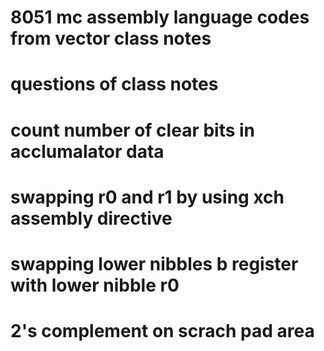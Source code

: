 # 8051 mc assembly language codes from vector class notes
# ****questions of class notes****
# count number of clear bits in acclumalator data
# swapping r0 and r1 by using xch assembly directive
# swapping lower nibbles b register with lower nibble r0
# 2's complement on scrach pad area
